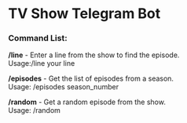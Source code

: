 # TV Show Telegram Bot

### Command List:
  
**/line** - Enter a line from the show to find the episode.  
Usage:/line your line  
  
**/episodes** - Get the list of episodes from a season.  
Usage: /episodes season_number  
  
**/random** - Get a random episode from the show.  
Usage: /random  
